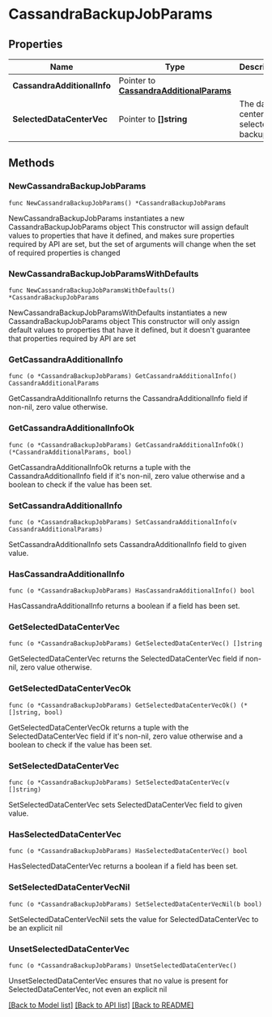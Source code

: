 # CassandraBackupJobParams

## Properties

Name | Type | Description | Notes
------------ | ------------- | ------------- | -------------
**CassandraAdditionalInfo** | Pointer to [**CassandraAdditionalParams**](CassandraAdditionalParams.md) |  | [optional] 
**SelectedDataCenterVec** | Pointer to **[]string** | The data centers selected for backup. | [optional] 

## Methods

### NewCassandraBackupJobParams

`func NewCassandraBackupJobParams() *CassandraBackupJobParams`

NewCassandraBackupJobParams instantiates a new CassandraBackupJobParams object
This constructor will assign default values to properties that have it defined,
and makes sure properties required by API are set, but the set of arguments
will change when the set of required properties is changed

### NewCassandraBackupJobParamsWithDefaults

`func NewCassandraBackupJobParamsWithDefaults() *CassandraBackupJobParams`

NewCassandraBackupJobParamsWithDefaults instantiates a new CassandraBackupJobParams object
This constructor will only assign default values to properties that have it defined,
but it doesn't guarantee that properties required by API are set

### GetCassandraAdditionalInfo

`func (o *CassandraBackupJobParams) GetCassandraAdditionalInfo() CassandraAdditionalParams`

GetCassandraAdditionalInfo returns the CassandraAdditionalInfo field if non-nil, zero value otherwise.

### GetCassandraAdditionalInfoOk

`func (o *CassandraBackupJobParams) GetCassandraAdditionalInfoOk() (*CassandraAdditionalParams, bool)`

GetCassandraAdditionalInfoOk returns a tuple with the CassandraAdditionalInfo field if it's non-nil, zero value otherwise
and a boolean to check if the value has been set.

### SetCassandraAdditionalInfo

`func (o *CassandraBackupJobParams) SetCassandraAdditionalInfo(v CassandraAdditionalParams)`

SetCassandraAdditionalInfo sets CassandraAdditionalInfo field to given value.

### HasCassandraAdditionalInfo

`func (o *CassandraBackupJobParams) HasCassandraAdditionalInfo() bool`

HasCassandraAdditionalInfo returns a boolean if a field has been set.

### GetSelectedDataCenterVec

`func (o *CassandraBackupJobParams) GetSelectedDataCenterVec() []string`

GetSelectedDataCenterVec returns the SelectedDataCenterVec field if non-nil, zero value otherwise.

### GetSelectedDataCenterVecOk

`func (o *CassandraBackupJobParams) GetSelectedDataCenterVecOk() (*[]string, bool)`

GetSelectedDataCenterVecOk returns a tuple with the SelectedDataCenterVec field if it's non-nil, zero value otherwise
and a boolean to check if the value has been set.

### SetSelectedDataCenterVec

`func (o *CassandraBackupJobParams) SetSelectedDataCenterVec(v []string)`

SetSelectedDataCenterVec sets SelectedDataCenterVec field to given value.

### HasSelectedDataCenterVec

`func (o *CassandraBackupJobParams) HasSelectedDataCenterVec() bool`

HasSelectedDataCenterVec returns a boolean if a field has been set.

### SetSelectedDataCenterVecNil

`func (o *CassandraBackupJobParams) SetSelectedDataCenterVecNil(b bool)`

 SetSelectedDataCenterVecNil sets the value for SelectedDataCenterVec to be an explicit nil

### UnsetSelectedDataCenterVec
`func (o *CassandraBackupJobParams) UnsetSelectedDataCenterVec()`

UnsetSelectedDataCenterVec ensures that no value is present for SelectedDataCenterVec, not even an explicit nil

[[Back to Model list]](../README.md#documentation-for-models) [[Back to API list]](../README.md#documentation-for-api-endpoints) [[Back to README]](../README.md)


